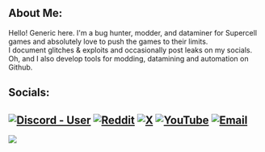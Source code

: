 ## About Me:
Hello! Generic here. I'm a bug hunter, modder, and dataminer for Supercell games and absolutely love to push the games to their limits.<br>I document glitches & exploits and occasionally post leaks on my socials.<br>Oh, and I also develop tools for modding, datamining and automation on Github.


## Socials:
[![Discord - User](https://img.shields.io/badge/Discord-%237289DA.svg?logo=discord&logoColor=white)](
https://discord.com/users/944532380209795093) [![Reddit](https://img.shields.io/badge/Reddit-%23FF4500.svg?logo=Reddit&logoColor=white)](https://reddit.com/user/GenericName1911) [![X](https://img.shields.io/badge/X-black.svg?logo=X&logoColor=white)](https://x.com/GenericName1911) [![YouTube](https://img.shields.io/badge/YouTube-%23FF0000.svg?logo=YouTube&logoColor=white)](https://youtube.com/@generic_name_1911) [![Email](https://img.shields.io/badge/Email-D14836?logo=gmail&logoColor=white)](mailto:genericname1911.official@gmail.com) 
---
![](https://github-readme-stats.vercel.app/api?username=GenericName1911&theme=radical&hide_border=false&include_all_commits=false&count_private=true)
